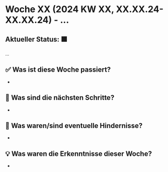 # Woche XX (2024 KW XX, XX.XX.24-XX.XX.24) - ...

## Aktueller Status: 🟩

...

## ✅ Was ist diese Woche passiert?

-

## 👣 Was sind die nächsten Schritte?

-

## 🤺 Was waren/sind eventuelle Hindernisse?

-

## 💡 Was waren die Erkenntnisse dieser Woche?

-
